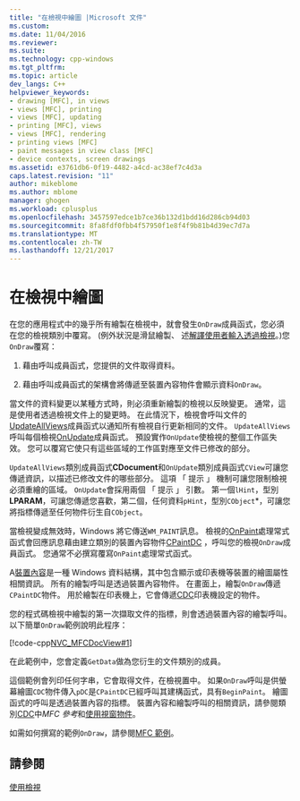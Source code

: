 ```yaml
---
title: "在檢視中繪圖 |Microsoft 文件"
ms.custom: 
ms.date: 11/04/2016
ms.reviewer: 
ms.suite: 
ms.technology: cpp-windows
ms.tgt_pltfrm: 
ms.topic: article
dev_langs: C++
helpviewer_keywords:
- drawing [MFC], in views
- views [MFC], printing
- views [MFC], updating
- printing [MFC], views
- views [MFC], rendering
- printing views [MFC]
- paint messages in view class [MFC]
- device contexts, screen drawings
ms.assetid: e3761db6-0f19-4482-a4cd-ac38ef7c4d3a
caps.latest.revision: "11"
author: mikeblome
ms.author: mblome
manager: ghogen
ms.workload: cplusplus
ms.openlocfilehash: 3457597edce1b7ce36b132d1bdd16d286cb94d03
ms.sourcegitcommit: 8fa8fdf0fbb4f57950f1e8f4f9b81b4d39ec7d7a
ms.translationtype: MT
ms.contentlocale: zh-TW
ms.lasthandoff: 12/21/2017
---
```

# <a name="drawing-in-a-view"></a>在檢視中繪圖
在您的應用程式中的幾乎所有繪製在檢視中，就會發生`OnDraw`成員函式，您必須在您的檢視類別中覆寫。 (例外狀況是滑鼠繪製、 述[解譯使用者輸入透過檢視](../mfc/interpreting-user-input-through-a-view.md)。)您`OnDraw`覆寫：  
  
1.  藉由呼叫成員函式，您提供的文件取得資料。  
  
2.  藉由呼叫成員函式的架構會將傳遞至裝置內容物件會顯示資料`OnDraw`。  
  
 當文件的資料變更以某種方式時，則必須重新繪製的檢視以反映變更。 通常，這是使用者透過檢視文件上的變更時。 在此情況下，檢視會呼叫文件的[UpdateAllViews](../mfc/reference/cdocument-class.md#updateallviews)成員函式以通知所有檢視自行更新相同的文件。 `UpdateAllViews`呼叫每個檢視[OnUpdate](../mfc/reference/cview-class.md#onupdate)成員函式。 預設實作`OnUpdate`使檢視的整個工作區失效。 您可以覆寫它使只有這些區域的工作區對應至文件已修改的部分。  
  
 `UpdateAllViews`類別成員函式**CDocument**和`OnUpdate`類別成員函式`CView`可讓您傳遞資訊，以描述已修改文件的哪些部分。 這項 「 提示 」 機制可讓您限制檢視必須重繪的區域。 `OnUpdate`會採用兩個 「 提示 」 引數。 第一個`lHint`，型別**LPARAM**，可讓您傳遞您喜歡，第二個，任何資料`pHint`，型別`CObject`*，可讓您將指標傳遞至任何物件衍生自`CObject`。  
  
 當檢視變成無效時，Windows 將它傳送`WM_PAINT`訊息。 檢視的[OnPaint](../mfc/reference/cwnd-class.md#onpaint)處理常式函式會回應訊息藉由建立類別的裝置內容物件[CPaintDC](../mfc/reference/cpaintdc-class.md) ，呼叫您的檢視`OnDraw`成員函式。 您通常不必撰寫覆寫`OnPaint`處理常式函式。  
  
 A[裝置內容](../mfc/device-contexts.md)是一種 Windows 資料結構，其中包含顯示或印表機等裝置的繪圖屬性相關資訊。 所有的繪製呼叫是透過裝置內容物件。 在畫面上，繪製`OnDraw`傳遞`CPaintDC`物件。 用於繪製在印表機上，它會傳遞[CDC](../mfc/reference/cdc-class.md)印表機設定的物件。  
  
 您的程式碼檢視中繪製的第一次擷取文件的指標，則會透過裝置內容的繪製呼叫。 以下簡單`OnDraw`範例說明此程序：  
  
 [!code-cpp[NVC_MFCDocView#1](../mfc/codesnippet/cpp/drawing-in-a-view_1.cpp)]  
  
 在此範例中，您會定義`GetData`做為您衍生的文件類別的成員。  
  
 這個範例會列印任何字串，它會取得文件，在檢視置中。 如果`OnDraw`呼叫是供螢幕繪圖`CDC`物件傳入`pDC`是`CPaintDC`已經呼叫其建構函式，具有`BeginPaint`。 繪圖函式的呼叫是透過裝置內容的指標。 裝置內容和繪製呼叫的相關資訊，請參閱類別[CDC](../mfc/reference/cdc-class.md)中*MFC 參考*和[使用視窗物件](../mfc/working-with-window-objects.md)。  
  
 如需如何撰寫的範例`OnDraw`，請參閱[MFC 範例](../visual-cpp-samples.md)。  
  
## <a name="see-also"></a>請參閱  
 [使用檢視](../mfc/using-views.md)

